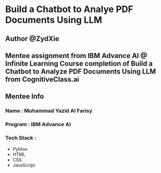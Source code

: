 # Build a Chatbot to Analye PDF Documents Using LLM

## Author @ZydXie

## Mentee assignment from IBM Advance AI @ Infinite Learning Course completion of Build a Chatbot to Analyze PDF Documents Using LLM from CognitiveClass.ai

## Mentee Info

### Name : Muhammad Yazid Al Farisy
### Program : IBM Advance AI
### Tech Stack :
- Pyhton
- HTML
- CSS
- JavaScript
